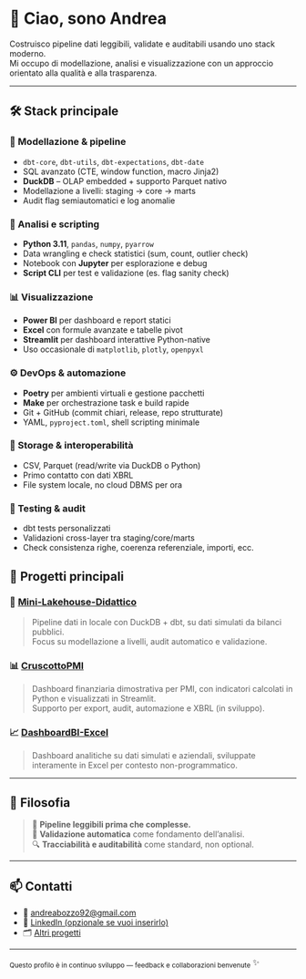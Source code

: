 # 👋 Ciao, sono Andrea

Costruisco pipeline dati leggibili, validate e auditabili usando uno stack moderno.  
Mi occupo di modellazione, analisi e visualizzazione con un approccio orientato alla qualità e alla trasparenza.

---
## 🛠️ Stack principale

### 🧱 Modellazione & pipeline
- `dbt-core`, `dbt-utils`, `dbt-expectations`, `dbt-date`
- SQL avanzato (CTE, window function, macro Jinja2)
- **DuckDB** – OLAP embedded + supporto Parquet nativo
- Modellazione a livelli: staging → core → marts
- Audit flag semiautomatici e log anomalie

### 🐍 Analisi e scripting
- **Python 3.11**, `pandas`, `numpy`, `pyarrow`
- Data wrangling e check statistici (sum, count, outlier check)
- Notebook con **Jupyter** per esplorazione e debug
- **Script CLI** per test e validazione (es. flag sanity check)

### 📊 Visualizzazione
- **Power BI** per dashboard e report statici
- **Excel** con formule avanzate e tabelle pivot
- **Streamlit** per dashboard interattive Python-native
- Uso occasionale di `matplotlib`, `plotly`, `openpyxl`

### ⚙️ DevOps & automazione
- **Poetry** per ambienti virtuali e gestione pacchetti
- **Make** per orchestrazione task e build rapide
- Git + GitHub (commit chiari, release, repo strutturate)
- YAML, `pyproject.toml`, shell scripting minimale

### 📁 Storage & interoperabilità
- CSV, Parquet (read/write via DuckDB o Python)
- Primo contatto con dati XBRL
- File system locale, no cloud DBMS per ora

### 🧪 Testing & audit
- dbt tests personalizzati
- Validazioni cross-layer tra staging/core/marts
- Check consistenza righe, coerenza referenziale, importi, ecc.


## 🚧 Progetti principali

### 🧊 [Mini-Lakehouse-Didattico](https://github.com/AndreaBozzo/Mini-Lakehouse-Didattico)
> Pipeline dati in locale con DuckDB + dbt, su dati simulati da bilanci pubblici.  
> Focus su modellazione a livelli, audit automatico e validazione.

### 📊 [CruscottoPMI](https://github.com/AndreaBozzo/CruscottoPMI)
> Dashboard finanziaria dimostrativa per PMI, con indicatori calcolati in Python e visualizzati in Streamlit.  
> Supporto per export, audit, automazione e XBRL (in sviluppo).

### 📈 [DashboardBI-Excel](https://github.com/AndreaBozzo/DashboardBI-Excel)
> Dashboard analitiche su dati simulati e aziendali, sviluppate interamente in Excel per contesto non-programmatico.

---

## 🧠 Filosofia

> 📌 **Pipeline leggibili prima che complesse.**  
> 🧪 **Validazione automatica** come fondamento dell’analisi.  
> 🔍 **Tracciabilità e auditabilità** come standard, non optional.

---

## 📫 Contatti

- 📧 [andreabozzo92@gmail.com](mailto:andreabozzo92@gmail.com)
- 💼 [LinkedIn (opzionale se vuoi inserirlo)](https://www.linkedin.com/in/andreabozzo)  
- 🗂️ [Altri progetti](https://github.com/AndreaBozzo?tab=repositories)

---

<sub>Questo profilo è in continuo sviluppo — feedback e collaborazioni benvenute</sub> ✨
